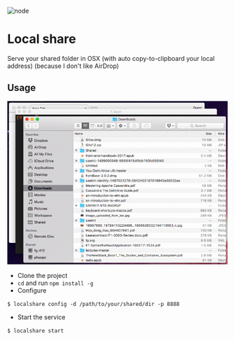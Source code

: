 ![node](https://img.shields.io/badge/node-6.9.1-yellow.svg?style=flat-square)

# Local share
Serve your shared folder in OSX (with auto copy-to-clipboard your local address) (because I don't like AirDrop)

## Usage

![demo](demo.gif)

* Clone the project
* `cd` and run `npm install -g`
* Configure
```
$ localshare config -d /path/to/your/shared/dir -p 8888
```
* Start the service
```
$ localshare start
```
